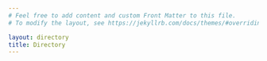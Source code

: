 ```yaml
---
# Feel free to add content and custom Front Matter to this file.
# To modify the layout, see https://jekyllrb.com/docs/themes/#overriding-theme-defaults

layout: directory
title: Directory
---
```




